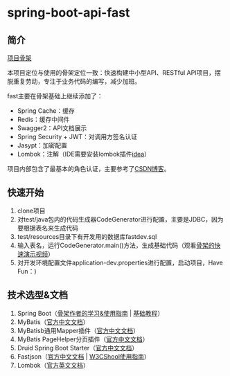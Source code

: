 # spring-boot-api-fast

## 简介

[项目骨架](https://github.com/lihengming/spring-boot-api-project-seed)

本项目定位与使用的骨架定位一致：快速构建中小型API、RESTful API项目，摆脱重复劳动，专注于业务代码的编写，减少加班。

fast主要在骨架基础上继续添加了：
- Spring Cache：缓存
- Redis：缓存中间件
- Swagger2：API文档展示
- Spring Security + JWT：对调用方签名认证
- Jasypt：加密配置
- Lombok：注解（IDE需要安装lombok插件[idea](https://github.com/mplushnikov/lombok-intellij-plugin/)）

项目内部包含了最基本的角色认证，主要参考了[CSDN博客](http://blog.csdn.net/u012373815/article/details/54632176)。

## 快速开始

1. clone项目
2. 对test/java包内的代码生成器CodeGenerator进行配置，主要是JDBC，因为要根据表名来生成代码
3. test/resources目录下有开发用的数据库fastdev.sql
4. 输入表名，运行CodeGenerator.main()方法，生成基础代码（观看[骨架的快速演示视频](http://v.youku.com/v_show/id_XMjg1NjYwNDgxNg==.html?spm=a2h3j.8428770.3416059.1)）
5. 对开发环境配置文件application-dev.properties进行配置，启动项目，Have Fun：)

## 技术选型&文档

1. Spring Boot（[骨架作者的学习&使用指南](https://www.jianshu.com/p/1a9fd8936bd8) | [基础教程](http://blog.didispace.com/Spring-Boot%E5%9F%BA%E7%A1%80%E6%95%99%E7%A8%8B/)）
2. MyBatis（[官方中文文档](http://www.mybatis.org/mybatis-3/zh/index.html)）
3. MyBatisb通用Mapper插件（[官方中文文档](https://mapperhelper.github.io/docs/)）
4. MyBatis PageHelper分页插件（[官方中文文档](https://pagehelper.github.io/)）
5. Druid Spring Boot Starter（[官方中文文档](https://github.com/alibaba/druid/tree/master/druid-spring-boot-starter/)）
6. Fastjson（[官方中文文档](https://github.com/alibaba/fastjson/wiki/Quick-Start-CN) | [W3CShool使用指南](https://www.w3cschool.cn/fastjson/fastjson-quickstart.html)）
7. Lombok（[官方英文文档](https://projectlombok.org/features/all)）